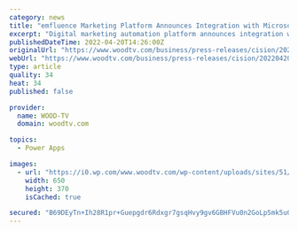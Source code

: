 ```yaml
---
category: news
title: "emfluence Marketing Platform Announces Integration with Microsoft Power Apps"
excerpt: "Digital marketing automation platform announces integration with Microsoft Power Apps, providing powerful marketing automation capabilities to Power Apps. KANSAS CITY, Mo., April 20, 2022 /PRNewswire/ -- emfluence, llc, a leading digital marketing ..."
publishedDateTime: 2022-04-20T14:26:00Z
originalUrl: "https://www.woodtv.com/business/press-releases/cision/20220420CG28201/emfluence-marketing-platform-announces-integration-with-microsoft-power-apps/"
webUrl: "https://www.woodtv.com/business/press-releases/cision/20220420CG28201/emfluence-marketing-platform-announces-integration-with-microsoft-power-apps/"
type: article
quality: 34
heat: 34
published: false

provider:
  name: WOOD-TV
  domain: woodtv.com

topics:
  - Power Apps

images:
  - url: "https://i0.wp.com/www.woodtv.com/wp-content/uploads/sites/51/2019/06/generic20gypsy20moth20caterpillar_1538948517219.jpg_58182171_ver1.0.jpg?w=2000&#038;ssl=1"
    width: 650
    height: 370
    isCached: true

secured: "B69DEyTn+Ih28R1pr+Guepgdr6Rdxgr7gsqHvy9gv6GBHFVu0n2GoLp5mk5u0RuF4OhJoqHvg5Mb8Aw6aRFEqd2/4X4ffz3TinEaK1e2BKgdUt4Yi3wzk0NVUkRkQZ25F8mwZTCGlgvGz1W6jpU3WdVduw8ZI0Lgy3Lv4wj15pvL//Koa39Xzg7KSMUXRPkSyoG/fsvSTyI1UpsS1OXYCFTYwPkuV1T6iRB22xDQpbD4kjDmdcXvXvfw/3OoX8bGHkWSnFKWzaA3RUIzZa1Uz5VcVmONdfnzdmcS0d1zwl+53O0FvM+g7/HcyyvVQxdscprd5OBG2BRoc5RL69JWeWGvwp27Amh2EzSycASfj4M=;fi8QI9yXoMlVaENEvHWUUA=="
---
```


